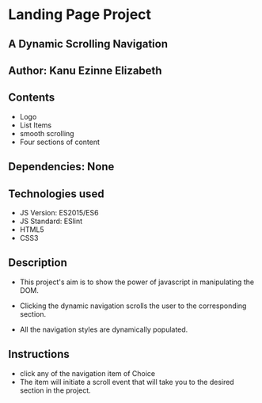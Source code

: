 # Landing Page Project

## A Dynamic Scrolling Navigation

## Author: Kanu Ezinne Elizabeth

## Contents
* Logo
* List Items
* smooth scrolling
* Four sections of content

## Dependencies: None

## Technologies used
 * JS Version: ES2015/ES6
 * JS Standard: ESlint
 * HTML5
 *  CSS3  

## Description
* This project's aim is to show the power of javascript in manipulating the DOM. 

*  Clicking the dynamic navigation scrolls the user to the corresponding section.

* All the navigation styles are dynamically populated. 

## Instructions
* click any of the navigation item of Choice
* The item will initiate a scroll event that will take you to the desired section in the project.